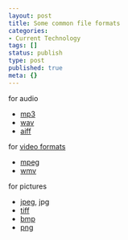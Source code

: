 ```yaml
---
layout: post
title: Some common file formats
categories:
- Current Technology
tags: []
status: publish
type: post
published: true
meta: {}
---
```

for audio

- [mp3](http://en.wikipedia.org/wiki/MP3)
- [wav](http://www.borg.com/~jglatt/tech/wave.htm)
- [aiff](http://en.wikipedia.org/wiki/Audio_Interchange_File_Format)

for [video formats](http://en.wikipedia.org/wiki/Video_formats)
- [mpeg](http://en.wikipedia.org/wiki/Moving_Picture_Experts_Group)
- [wmv](http://en.wikipedia.org/wiki/Windows_Media_Video)

for pictures
- [jpeg](http://en.wikipedia.org/wiki/JPEG), jpg
- [tiff](http://en.wikipedia.org/wiki/TIFF)
- [bmp](http://en.wikipedia.org/wiki/Windows_bitmap)
- [png](http://en.wikipedia.org/wiki/Portable_Network_Graphics)
